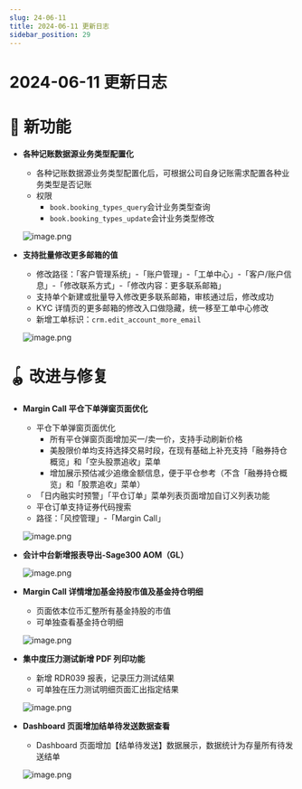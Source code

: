```yaml
---
slug: 24-06-11
title: 2024-06-11 更新日志
sidebar_position: 29
---
```



# 2024-06-11 更新日志


# 🎉 新功能

- **各种记账数据源业务类型配置化**
    - 各种记账数据源业务类型配置化后，可根据公司自身记账需求配置各种业务类型是否记账
    - 权限
        - `book.booking_types_query`会计业务类型查询
        - `book.booking_types_update`会计业务类型修改

    ![image.png](/assets/64b9ca5bd8954a6e00df0d36f82c2f67.png)

- **支持批量修改更多邮箱的值**
    - 修改路径：「客户管理系统」-「账户管理」-「工单中心」-「客户/账户信息」-「修改联系方式」-「修改内容：更多联系邮箱」
    - 支持单个新建或批量导入修改更多联系邮箱，审核通过后，修改成功
    - KYC 详情页的更多邮箱的修改入口做隐藏，统一移至工单中心修改
    - 新增工单标识：`crm.edit_account_more_email`

    ![image.png](/assets/955afadfb4aa9a69c69904ac2fc05d0f.png)


# 🪀 改进与修复

- **Margin Call 平仓下单弹窗页面优化**
    - 平仓下单弹窗页面优化
        - 所有平仓弹窗页面增加买一/卖一价，支持手动刷新价格
        - 美股限价单均支持选择交易时段，在现有基础上补充支持「融券持仓概览」和「空头股票追收」菜单
        - 增加展示预估减少追缴金额信息，便于平仓参考（不含「融券持仓概览」和「股票追收」菜单）
    - 「日内融实时预警」「平仓订单」菜单列表页面增加自订义列表功能
    - 平仓订单支持证券代码搜索
    - 路径：「风控管理」-「Margin Call」

    ![image.png](/assets/efb9e902e0a6c2f0840e05ff12077a90.png)

- **会计中台新增报表导出-Sage300 AOM（GL）**

    ![image.png](/assets/4fcbf0c57eb13bb34cdd03d64ca544b8.png)

- **Margin Call 详情增加基金持股市值及基金持仓明细**
    - 页面依本位币汇整所有基金持股的市值
    - 可单独查看基金持仓明细

    ![image.png](/assets/64630e190e1ca97da70542874c8a6d6a.png)

- **集中度压力测试新增 PDF 列印功能**
    - 新增 RDR039 报表，记录压力测试结果
    - 可单独在压力测试明细页面汇出指定结果

    ![image.png](/assets/9c334407fb2ac82a83cf76fe71ba0d0f.png)

- **Dashboard 页面增加结单待发送数据查看**
    - Dashboard 页面增加【结单待发送】数据展示，数据统计为存量所有待发送结单

    ![image.png](/assets/1afd4711a479ade6bc4302b492c502ec.png)

